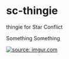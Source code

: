 # sc-thingie
thingie for Star Conflict

Something Something

<a href="http://imgur.com/RRzHp7A"><img src="http://i.imgur.com/RRzHp7A.png" title="source: imgur.com" /></a>
